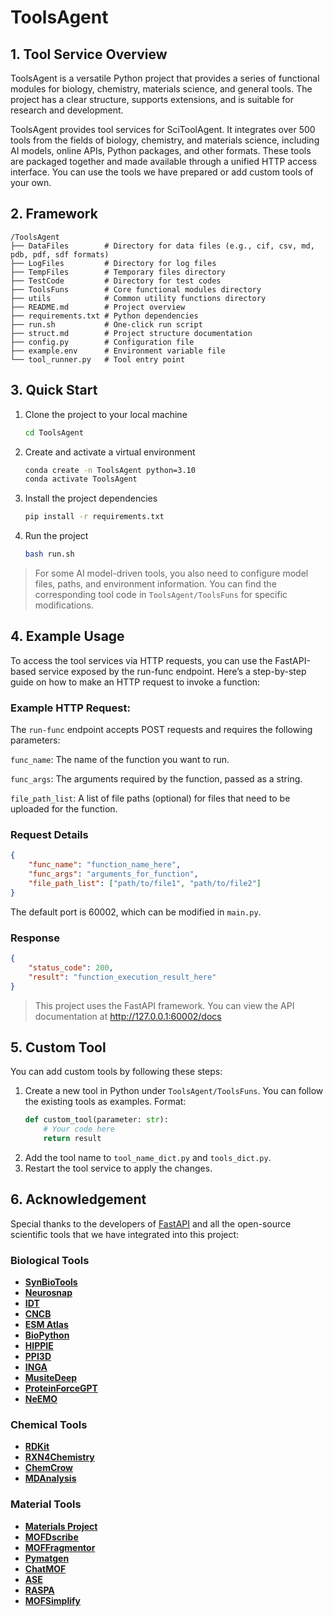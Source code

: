 # ToolsAgent 

## 1. Tool Service Overview

ToolsAgent is a versatile Python project that provides a series of functional modules for biology, chemistry, materials science, and general tools. The project has a clear structure, supports extensions, and is suitable for research and development.


ToolsAgent provides tool services for SciToolAgent. It integrates over 500 tools from the fields of biology, chemistry, and materials science, including AI models, online APIs, Python packages, and other formats. These tools are packaged together and made available through a unified HTTP access interface. You can use the tools we have prepared or add custom tools of your own.

## 2. Framework

```plaintext
/ToolsAgent
├── DataFiles        # Directory for data files (e.g., cif, csv, md, pdb, pdf, sdf formats)
├── LogFiles         # Directory for log files
├── TempFiles        # Temporary files directory
├── TestCode         # Directory for test codes
├── ToolsFuns        # Core functional modules directory
├── utils            # Common utility functions directory
├── README.md        # Project overview
├── requirements.txt # Python dependencies
├── run.sh           # One-click run script
├── struct.md        # Project structure documentation
├── config.py        # Configuration file
├── example.env      # Environment variable file
└── tool_runner.py   # Tool entry point
```

## 3. Quick Start

1.  Clone the project to your local machine
    ```bash
    cd ToolsAgent
2.  Create and activate a virtual environment
    ```bash
    conda create -n ToolsAgent python=3.10
    conda activate ToolsAgent
    ```
3.  Install the project dependencies
    ```bash
    pip install -r requirements.txt
4.  Run the project
    ```bash
    bash run.sh
    ```
> For some AI model-driven tools, you also need to configure model files, paths, and environment information. You can find the corresponding tool code in `ToolsAgent/ToolsFuns` for specific modifications.

## 4. Example Usage

To access the tool services via HTTP requests, you can use the FastAPI-based service exposed by the run-func endpoint. Here’s a step-by-step guide on how to make an HTTP request to invoke a function:

### Example HTTP Request:

The `run-func` endpoint accepts POST requests and requires the following parameters:

`func_name`: The name of the function you want to run.

`func_args`: The arguments required by the function, passed as a string.

`file_path_list`: A list of file paths (optional) for files that need to be uploaded for the function.

### Request Details
```json
{
    "func_name": "function_name_here",
    "func_args": "arguments_for_function",
    "file_path_list": ["path/to/file1", "path/to/file2"]
}
```

 The default port is 60002, which can be modified in `main.py`.


### Response
```json
{
    "status_code": 200,
    "result": "function_execution_result_here"
}
```

> This project uses the FastAPI framework. You can view the API documentation at http://127.0.0.1:60002/docs

## 5. Custom Tool
You can add custom tools by following these steps:

1. Create a new tool in Python under `ToolsAgent/ToolsFuns`. You can follow the existing tools as examples. Format:
    ```python
    def custom_tool(parameter: str):
        # Your code here
        return result
    ```
2. Add the tool name to `tool_name_dict.py` and `tools_dict.py`.
3. Restart the tool service to apply the changes.


## 6. Acknowledgement

Special thanks to the developers of [FastAPI](https://github.com/fastapi/fastapi) and all the open-source scientific tools that we have integrated into this project:
### Biological Tools
- **[SynBioTools](https://synbiotools.lifesynther.com)**
- **[Neurosnap](https://neurosnap.ai/services)**
- **[IDT](https://www.idtdna.com/scitools)**
- **[CNCB](https://www.cncb.ac.cn/tools)**
- **[ESM Atlas](https://esmatlas.com)**
- **[BioPython](https://biopython.org)**
- **[HIPPIE](http://cbdm.uni-mainz.de/hippie)**
- **[PPI3D](https://bioinformatics.lt/ppi3d/start)**
- **[INGA](https://inga.bio.unipd.it)**
- **[MusiteDeep](https://www.musite.net)**
- **[ProteinForceGPT](https://huggingface.co/lamm-mit/ProteinForceGPT)**
- **[NeEMO](http://old.protein.bio.unipd.it/neemo)**

### Chemical Tools
- **[RDKit](https://www.rdkit.org)**
- **[RXN4Chemistry](https://github.com/rxn4chemistry)**
- **[ChemCrow](https://github.com/ur-whitelab/chemcrow-public)**
- **[MDAnalysis](https://github.com/MDAnalysis/mdanalysis)**

### Material Tools
- **[Materials Project](https://next-gen.materialsproject.org)**
- **[MOFDscribe](https://github.com/kjappelbaum/mofdscribe)**
- **[MOFFragmentor](https://github.com/kjappelbaum/moffragmentor)**
- **[Pymatgen](https://pymatgen.org)**
- **[ChatMOF](https://github.com/Yeonghun1675/ChatMOF)**
- **[ASE](https://wiki.fysik.dtu.dk/ase)**
- **[RASPA](https://github.com/spenser-lu/RASPA_tools)**
- **[MOFSimplify](https://github.com/hjkgrp/MOFSimplify)**
